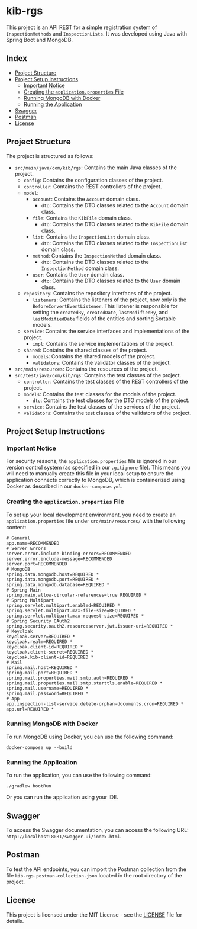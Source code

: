 # kib-rgs

This project is an API REST for a simple registration system of `InspectionMethods` and `InspectionLists`. It was
developed using Java with Spring Boot and MongoDB.

## Index

- [Project Structure](#project-structure)
- [Project Setup Instructions](#project-setup-instructions)
  - [Important Notice](#important-notice)
  - [Creating the `application.properties` File](#creating-the-applicationproperties-file)
  - [Running MongoDB with Docker](#running-mongodb-with-docker)
  - [Running the Application](#running-the-application)
- [Swagger](#swagger)
- [Postman](#postman)
- [License](#license)

## Project Structure <a name="project-structure"></a>

The project is structured as follows:

- `src/main/java/com/kib/rgs`: Contains the main Java classes of the project.
  - `config`: Contains the configuration classes of the project.
  - `controller`: Contains the REST controllers of the project.
  - `model`:
    - `account`: Contains the `Account` domain class.
      - `dto`: Contains the DTO classes related to the `Account` domain class.
    - `file`: Contains the `KibFile` domain class.
      - `dto`: Contains the DTO classes related to the `KibFile` domain class.
    - `list`: Contains the `InspectionList` domain class.
      - `dto`: Contains the DTO classes related to the `InspectionList` domain class.
    - `method`: Contains the `InspectionMethod` domain class.
      - `dto`: Contains the DTO classes related to the `InspectionMethod` domain class.
    - `user`: Contains the `User` domain class.
      - `dto`: Contains the DTO classes related to the `User` domain class.
  - `repository`: Contains the repository interfaces of the project.
    - `listeners`: Contains the listeners of the project, now only is the `BeforeConvertEventListener`. This
      listener is responsible for setting the `createdBy`, `createdDate`, `lastModifiedBy`, and `lastModifiedDate`
      fields of the entities and sorting Sortable models.
  - `service`: Contains the service interfaces and implementations of the project.
    - `impl`: Contains the service implementations of the project.
  - `shared`: Contains the shared classes of the project.
    - `models`: Contains the shared models of the project.
    - `validators`: Contains the validator classes of the project.
- `src/main/resources`: Contains the resources of the project.
- `src/test/java/com/kib/rgs`: Contains the test classes of the project.
  - `controller`: Contains the test classes of the REST controllers of the project.
  - `models`: Contains the test classes for the models of the project.
    - `dto`: Contains the test classes for the DTO models of the project.
  - `service`: Contains the test classes of the services of the project.
  - `validators`: Contains the test classes of the validators of the project.

## Project Setup Instructions <a name="project-setup-instructions"></a>

### Important Notice <a name="important-notice"></a>

For security reasons, the `application.properties` file is ignored in our version control system (as specified in
our `.gitignore` file). This means you will need to manually create this file in your local setup to ensure the
application connects correctly to MongoDB, which is containerized using Docker as described in our `docker-compose.yml`.

### Creating the `application.properties` File <a name="creating-the-applicationproperties-file"></a>

To set up your local development environment, you need to create an `application.properties` file
under `src/main/resources/` with the following content:

```properties
# General
app.name=RECOMMENDED
# Server Errors
server.error.include-binding-errors=RECOMMENDED
server.error.include-message=RECOMMENDED
server.port=RECOMMENDED
# MongoDB
spring.data.mongodb.host=REQUIRED *
spring.data.mongodb.port=REQUIRED *
spring.data.mongodb.database=REQUIRED *
# Spring Main
spring.main.allow-circular-references=true REQUIRED *
# Spring Multipart
spring.servlet.multipart.enabled=REQUIRED *
spring.servlet.multipart.max-file-size=REQUIRED *
spring.servlet.multipart.max-request-size=REQUIRED *
# Spring Security OAuth2
spring.security.oauth2.resourceserver.jwt.issuer-uri=REQUIRED *
# Keycloak
keycloak.server=REQUIRED *
keycloak.realm=REQUIRED *
keycloak.client-id=REQUIRED *
keycloak.client-secret=REQUIRED *
keycloak.kib-client-id=REQUIRED *
# Mail
spring.mail.host=REQUIRED *
spring.mail.port=REQUIRED *
spring.mail.properties.mail.smtp.auth=REQUIRED *
spring.mail.properties.mail.smtp.starttls.enable=REQUIRED *
spring.mail.username=REQUIRED *
spring.mail.password=REQUIRED *
# App
app.inspection-list-service.delete-orphan-documents.cron=REQUIRED *
app.url=REQUIRED *
```

### Running MongoDB with Docker <a name="running-mongodb-with-docker"></a>

To run MongoDB using Docker, you can use the following command:

```shell
docker-compose up --build
```

### Running the Application <a name="running-the-application"></a>

To run the application, you can use the following command:

```shell
./gradlew bootRun
```

Or you can run the application using your IDE.

## Swagger <a name="swagger"></a>

To access the Swagger documentation, you can access the following URL: `http://localhost:8081/swagger-ui/index.html`.

## Postman <a name="postman"></a>

To test the API endpoints, you can import the Postman collection from the file `kib-rgs.postman-collection.json` located
in the root directory of the project.

## License

This project is licensed under the MIT License - see the [LICENSE](LICENSE) file for details.
